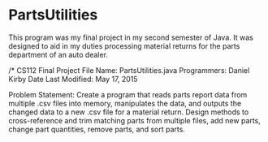# PartsUtilities
This program was my final project in my second semester of Java. It was
designed to aid in my duties processing material returns for the parts
department of an auto dealer.

/* CS112 Final Project
   File Name:          PartsUtilities.java
   Programmers:        Daniel Kirby
   Date Last Modified: May 17, 2015

   Problem Statement: Create a program that reads parts report data from
   multiple .csv files into memory, manipulates the data, and outputs the
   changed data to a new .csv file for a material return. Design methods to
   cross-reference and trim matching parts from multiple files, add new
   parts, change part quantities, remove parts, and sort parts.
